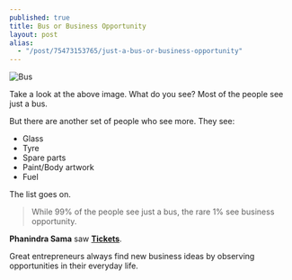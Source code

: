 ```yaml
---
published: true
title: Bus or Business Opportunity
layout: post
alias: 
  - "/post/75473153765/just-a-bus-or-business-opportunity"
---
```


![Bus](https://dl.dropboxusercontent.com/u/4296464/blog-images/bus.jpg)

Take a look at the above image. What do you see? Most of the people see just a bus.

But there are another set of people who see more. They see:

- Glass
- Tyre
- Spare parts
- Paint/Body artwork
- Fuel

The list goes on.

> While 99% of the people see just a bus, the rare 1% see business opportunity.

**Phanindra Sama** saw **[Tickets](www.redbus.in)**.

Great entrepreneurs always find new business ideas by observing opportunities in their everyday life.